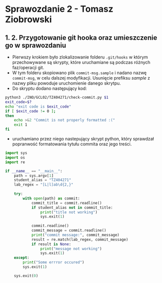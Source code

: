 # Sprawozdanie 2 - Tomasz Ziobrowski

## 1. 2. Przygotowanie git hooka oraz umieszczenie go w sprawozdaniu
* Pierwszy krokiem było zlokalizowanie folderu `.git/hooks` w którym przechowywane są skrypty, które uruchamiane są podczas różnych faz/operacji git.
* W tym folderu skopiowano plik `commit-msg.sample` i nadano nazwę `commit-msg`, w celu dalszej modyfikacji. Usunięcie prefiksu *sample* z nazwy pliku powoduje uruchomienie danego skrytpu.
* Do skryptu dodano następujący kod:
```bash
python3 ./INO/GCL02/TZ404271/check-commit.py $1
exit_code=$?
echo "exit code is $exit_code"
if [ $exit_code != 0 ];
then
	echo >&2 "Commit is not properly formatted :("
	exit 1
fi
```
* uruchamiano przez niego nastepujący skrypt python, który sprawdzał popranwość formatowania tytułu commita oraz jego treści.
```python
import sys
import os
import re

if __name__ == "__main__":
    path = sys.argv[1]
    student_alias = "TZ404271"
    lab_regex = "[L|l]ab\d{2,}"
    
    try:
        with open(path) as commit:
            commit_title = commit.readline()
            if student_alias not in commit_title:
                print("title not working")
                sys.exit(1)
            
            commit.readline()
            commit_message = commit.readline()
            print("commit message:", commit_message)
            result = re.match(lab_regex, commit_message)
            if result is None:
                print("message not working")
                sys.exit(1)
    except:
        print("Some errror occured")
        sys.exit(1)

    sys.exit(0)

```
